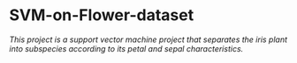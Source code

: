 # SVM-on-Flower-dataset
*This project is a support vector machine project that separates the iris plant into subspecies according to its petal and sepal characteristics.*

